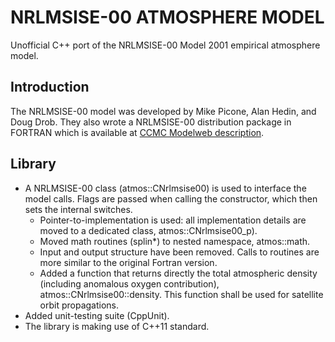 # NRLMSISE-00 ATMOSPHERE MODEL
Unofficial C++ port of the NRLMSISE-00 Model 2001 empirical atmosphere model.

## Introduction
The NRLMSISE-00 model was developed by Mike Picone, Alan Hedin, and Doug Drob. They also wrote a NRLMSISE-00 distribution package in FORTRAN which is available at [CCMC Modelweb description](http://ccmc.gsfc.nasa.gov/modelweb/atmos/nrlmsise00.html).

## Library

* A NRLMSISE-00 class (atmos::CNrlmsise00) is used to interface the model calls. Flags are passed when calling the constructor, which then sets the internal switches.
  * Pointer-to-implementation is used: all implementation details are moved to a dedicated class, atmos::CNrlmsise00_p).
  * Moved math routines (splin*) to nested namespace, atmos::math.
  * Input and output structure have been removed. Calls to routines are more similar to the original Fortran version.
  * Added a function that returns directly the total atmospheric density (including anomalous oxygen contribution), atmos::CNrlmsise00::density. This function shall be used for satellite orbit propagations.
* Added unit-testing suite (CppUnit).
* The library is making use of C++11 standard.
